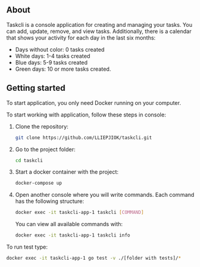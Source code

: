 ## About
Taskcli is a console application for creating and managing your tasks. You can add, update, remove, and view tasks. Additionally, there is a calendar that shows your activity for each day in the last six months:
- Days without color: 0 tasks created
- White days: 1-4 tasks created
- Blue days: 5-9 tasks created
- Green days: 10 or more tasks created.

## Getting started
To start application, you only need Docker running on your computer. 

To start working with application, follow these steps in console:
1. Clone the repository:
   ```bash
   git clone https://github.com/LLIEPJIOK/taskcli.git
   ```
2. Go to the project folder:
   ```bash
   cd taskcli
   ```
3. Start a docker container with the project:
   ```bash
   docker-compose up
   ```
4. Open another console where you will write commands. Each command has the following structure:
    ```bash
    docker exec -it taskcli-app-1 taskcli [COMMAND]
    ```
    You can view all available commands with:
    ```bash
    docker exec -it taskcli-app-1 taskcli info
    ```

To run test type:
   ```bash
   docker exec -it taskcli-app-1 go test -v ./[folder with tests]/*
   ```